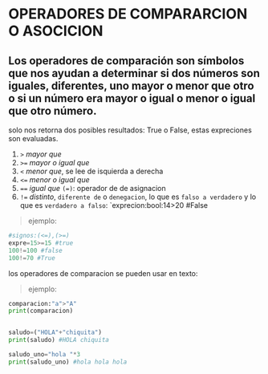 # OPERADORES DE COMPARARCION O ASOCICION

## Los operadores de comparación son símbolos que nos ayudan a determinar si dos números son iguales, diferentes, uno mayor o menor que otro o si un número era mayor o igual o menor o igual que otro número.

solo nos retorna dos posibles resultados: True o False, estas expreciones son evaluadas.

1. `>` *mayor que*
2. `>=` *mayor o igual que*
3. `<` *menor que*, se lee de isquierda a derecha
4. `<=` *menor o igual que*
5. `==` *igual que* `(=)`: operador de de asignacion
6. `!=` *distinto*, `diferente de` o `denegacion`, lo que es `falso a verdadero` y lo que es `verdadero a falso`: `exprecion:bool:14>20 #False

 > ejemplo:

```python
#signos:(<=),(>=)
expre=15>=15 #true
100!=100 #false
100!=70 #True
```
los operadores de comparacion se pueden usar en texto:
 > ejemplo:

```python
comparacion:"a">"A"
print(comparacion)


saludo=("HOLA"+"chiquita")
print(saludo) #HOLA chiquita

saludo_uno="hola "*3
print(saludo_uno) #hola hola hola
```